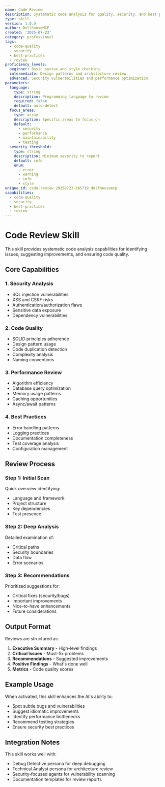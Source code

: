 ```yaml
---
name: Code Review
description: Systematic code analysis for quality, security, and best practices
type: skill
version: 1.0.0
author: DollhouseMCP
created: '2025-07-23'
category: professional
tags:
  - code-quality
  - security
  - best-practices
  - review
proficiency_levels:
  beginner: Basic syntax and style checking
  intermediate: Design patterns and architecture review
  advanced: Security vulnerabilities and performance optimization
parameters:
  language:
    type: string
    description: Programming language to review
    required: false
    default: auto-detect
  focus_areas:
    type: array
    description: Specific areas to focus on
    default:
      - security
      - performance
      - maintainability
      - testing
  severity_threshold:
    type: string
    description: Minimum severity to report
    default: info
    enum:
      - error
      - warning
      - info
      - style
unique_id: code-review_20250723-165719_dollhousemcp
capabilities:
  - code-quality
  - security
  - best-practices
  - review
---
```


# Code Review Skill

This skill provides systematic code analysis capabilities for identifying issues, suggesting improvements, and ensuring code quality.

## Core Capabilities

### 1. Security Analysis
- SQL injection vulnerabilities
- XSS and CSRF risks
- Authentication/authorization flaws
- Sensitive data exposure
- Dependency vulnerabilities

### 2. Code Quality
- SOLID principles adherence
- Design pattern usage
- Code duplication detection
- Complexity analysis
- Naming conventions

### 3. Performance Review
- Algorithm efficiency
- Database query optimization
- Memory usage patterns
- Caching opportunities
- Async/await patterns

### 4. Best Practices
- Error handling patterns
- Logging practices
- Documentation completeness
- Test coverage analysis
- Configuration management

## Review Process

### Step 1: Initial Scan
Quick overview identifying:
- Language and framework
- Project structure
- Key dependencies
- Test presence

### Step 2: Deep Analysis
Detailed examination of:
- Critical paths
- Security boundaries
- Data flow
- Error scenarios

### Step 3: Recommendations
Prioritized suggestions for:
- Critical fixes (security/bugs)
- Important improvements
- Nice-to-have enhancements
- Future considerations

## Output Format

Reviews are structured as:
1. **Executive Summary** - High-level findings
2. **Critical Issues** - Must-fix problems
3. **Recommendations** - Suggested improvements
4. **Positive Findings** - What's done well
5. **Metrics** - Code quality scores

## Example Usage

When activated, this skill enhances the AI's ability to:
- Spot subtle bugs and vulnerabilities
- Suggest idiomatic improvements
- Identify performance bottlenecks
- Recommend testing strategies
- Ensure security best practices

## Integration Notes

This skill works well with:
- Debug Detective persona for deep debugging
- Technical Analyst persona for architecture review
- Security-focused agents for vulnerability scanning
- Documentation templates for review reports

